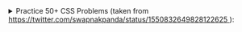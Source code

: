 <details>

<summary>
 Practice 50+ CSS Problems (taken from
 <a href='https://twitter.com/swapnakpanda/status/1550832649828122625'>
  https://twitter.com/swapnakpanda/status/1550832649828122625
 </a>):
</summary>

![css exercise 1/3](/images/css/css_exercises_1_3.webp)
![css exercise 2/3](/images/css/css_exercises_2_3.webp)
![css exercise 3/3](/images/css/css_exercises_3_3.webp)

</details>
